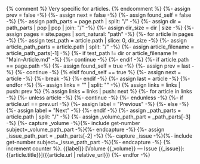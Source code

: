 {% comment %}
Very specific for articles.
{% endcomment %}
{%- assign prev = false -%}
{%- assign next = false -%}
{%- assign found_self = false -%}
{%- assign path_parts = page.path | split: "/" -%}
{%- assign dir = path_parts | pop | pop | join: "/" -%}
{%- assign dir_size = dir | size -%}
{%- assign pages = site.pages | sort_natural: "path" -%}
{%- for article in pages -%}
    {%- assign test_path = article.path | slice: 0, dir_size -%}
    {%- assign article_path_parts = article.path | split: "/" -%}
    {%- assign article_filename = article_path_parts[-1] -%}
    {%- if test_path != dir or article_filename != "Main-Article.md" -%}
        {%- continue -%}
    {%- endif -%}
    {%- if article.path == page.path -%}
        {%- assign found_self = true -%}
        {%- assign prev = last -%}
        {%- continue -%}
    {% elsif found_self == true %}
        {%- assign next = article -%}
        {%- break -%}
    {%- endif -%}
    {%- assign last = article -%}
{%- endfor -%}
{%- assign links = "" | split: "" -%}
{% assign links = links | push: prev %}
{% assign links = links | push: next %}
{%- for article in links -%}
    {%- unless article -%}
        {%- continue -%}
    {%- endunless  -%}
    {%- if article.url == prev.url -%}
        {%- assign label = "Previous" -%}
    {%- else -%}
        {%- assign label = "Next" -%}
    {%- endif -%}
    {%- assign _path_parts = article.path | split: "/" -%}
    {%- assign _volume_path_part = _path_parts[-3] -%}
    {%- capture _volume -%}{%- include get-number subject=_volume_path_part -%}{%- endcapture -%}
    {%- assign _issue_path_part = _path_parts[-2] -%}
    {%- capture _issue -%}{%- include get-number subject=_issue_path_part -%}{%- endcapture -%}
{% increment counter %}. {{label}}  [Volume&nbsp;{{_volume}}&nbsp;— Issue&nbsp;{{_issue}}: {{article.title}}]({{article.url | relative_url}})
{%- endfor -%}

